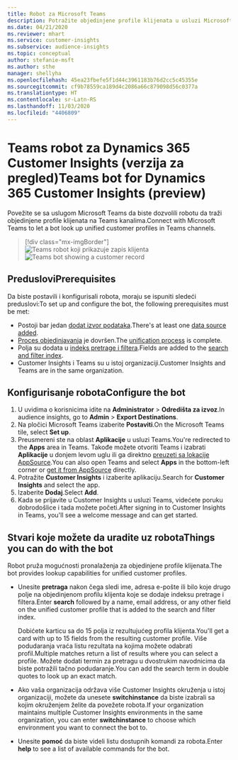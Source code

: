 ```yaml
---
title: Robot za Microsoft Teams
description: Potražite objedinjene profile klijenata u usluzi Microsoft Teams uz pomoć robota.
ms.date: 04/21/2020
ms.reviewer: mhart
ms.service: customer-insights
ms.subservice: audience-insights
ms.topic: conceptual
author: stefanie-msft
ms.author: sthe
manager: shellyha
ms.openlocfilehash: 45ea23fbefe5f1d44c3961183b76d2cc5c45355e
ms.sourcegitcommit: cf9b78559ca189d4c2086a66c879098d56c0377a
ms.translationtype: HT
ms.contentlocale: sr-Latn-RS
ms.lasthandoff: 11/03/2020
ms.locfileid: "4406809"
---
```

# <a name="teams-bot-for-dynamics-365-customer-insights-preview"></a><span data-ttu-id="8adcf-103">Teams robot za Dynamics 365 Customer Insights (verzija za pregled)</span><span class="sxs-lookup"><span data-stu-id="8adcf-103">Teams bot for Dynamics 365 Customer Insights (preview)</span></span>

<span data-ttu-id="8adcf-104">Povežite se sa uslugom Microsoft Teams da biste dozvolili robotu da traži objedinjene profile klijenata na Teams kanalima.</span><span class="sxs-lookup"><span data-stu-id="8adcf-104">Connect with Microsoft Teams to let a bot look up unified customer profiles in Teams channels.</span></span>

> [!div class="mx-imgBorder"]
> <span data-ttu-id="8adcf-105">![Teams robot koji prikazuje zapis klijenta](media/teams-bot.png "Teams robot koji prikazuje zapis klijenta")</span><span class="sxs-lookup"><span data-stu-id="8adcf-105">![Teams bot showing a customer record](media/teams-bot.png "Teams bot showing a customer record")</span></span>

## <a name="prerequisites"></a><span data-ttu-id="8adcf-106">Preduslovi</span><span class="sxs-lookup"><span data-stu-id="8adcf-106">Prerequisites</span></span>

<span data-ttu-id="8adcf-107">Da biste postavili i konfigurisali robota, moraju se ispuniti sledeći preduslovi:</span><span class="sxs-lookup"><span data-stu-id="8adcf-107">To set up and configure the bot, the following prerequisites must be met:</span></span>

- <span data-ttu-id="8adcf-108">Postoji bar jedan [dodat izvor podataka](data-sources.md).</span><span class="sxs-lookup"><span data-stu-id="8adcf-108">There's at least one [data source added](data-sources.md).</span></span>
- <span data-ttu-id="8adcf-109">[Proces objedinjavanja](data-unification.md) je dovršen.</span><span class="sxs-lookup"><span data-stu-id="8adcf-109">The [unification process](data-unification.md) is complete.</span></span>
- <span data-ttu-id="8adcf-110">Polja su dodata u [indeks pretrage i filtera](search-filter-index.md).</span><span class="sxs-lookup"><span data-stu-id="8adcf-110">Fields are added to the [search and filter index](search-filter-index.md).</span></span>
- <span data-ttu-id="8adcf-111">Customer Insights i Teams su u istoj organizaciji.</span><span class="sxs-lookup"><span data-stu-id="8adcf-111">Customer Insights and Teams are in the same organization.</span></span>

## <a name="configure-the-bot"></a><span data-ttu-id="8adcf-112">Konfigurisanje robota</span><span class="sxs-lookup"><span data-stu-id="8adcf-112">Configure the bot</span></span>

1. <span data-ttu-id="8adcf-113">U uvidima o korisnicima idite na **Administrator** > **Odredišta za izvoz**.</span><span class="sxs-lookup"><span data-stu-id="8adcf-113">In audience insights, go to **Admin** > **Export Destinations**.</span></span>
1. <span data-ttu-id="8adcf-114">Na pločici Microsoft Teams izaberite **Postaviti**.</span><span class="sxs-lookup"><span data-stu-id="8adcf-114">On the Microsoft Teams tile, select **Set up**.</span></span>
1. <span data-ttu-id="8adcf-115">Preusmereni ste na oblast **Aplikacije** u usluzi Teams.</span><span class="sxs-lookup"><span data-stu-id="8adcf-115">You're redirected to the **Apps** area in Teams.</span></span> <span data-ttu-id="8adcf-116">Takođe možete otvoriti Teams i izabrati **Aplikacije** u donjem levom uglu ili ga direktno [preuzeti sa lokacije AppSource](https://go.microsoft.com/fwlink/?linkid=2124104).</span><span class="sxs-lookup"><span data-stu-id="8adcf-116">You can also open Teams and select **Apps** in the bottom-left corner or [get it from AppSource](https://go.microsoft.com/fwlink/?linkid=2124104) directly.</span></span>
1. <span data-ttu-id="8adcf-117">Potražite **Customer Insights** i izaberite aplikaciju.</span><span class="sxs-lookup"><span data-stu-id="8adcf-117">Search for **Customer Insights** and select the app.</span></span>
1. <span data-ttu-id="8adcf-118">Izaberite **Dodaj**.</span><span class="sxs-lookup"><span data-stu-id="8adcf-118">Select **Add**.</span></span>
1. <span data-ttu-id="8adcf-119">Kada se prijavite u Customer Insights u usluzi Teams, videćete poruku dobrodošlice i tada možete početi.</span><span class="sxs-lookup"><span data-stu-id="8adcf-119">After signing in to Customer Insights in Teams, you'll see a welcome message and can get started.</span></span>

## <a name="things-you-can-do-with-the-bot"></a><span data-ttu-id="8adcf-120">Stvari koje možete da uradite uz robota</span><span class="sxs-lookup"><span data-stu-id="8adcf-120">Things you can do with the bot</span></span>

<span data-ttu-id="8adcf-121">Robot pruža mogućnosti pronalaženja za objedinjene profile klijenata.</span><span class="sxs-lookup"><span data-stu-id="8adcf-121">The bot provides lookup capabilities for unified customer profiles.</span></span>

- <span data-ttu-id="8adcf-122">Unesite **pretraga** nakon čega sledi ime, adresa e-pošte ili bilo koje drugo polje na objedinjenom profilu klijenta koje se dodaje indeksu pretrage i filtera.</span><span class="sxs-lookup"><span data-stu-id="8adcf-122">Enter **search** followed by a name, email address, or any other field on the unified customer profile that is added to the search and filter index.</span></span>

  <span data-ttu-id="8adcf-123">Dobićete karticu sa do 15 polja iz rezultujućeg profila klijenta.</span><span class="sxs-lookup"><span data-stu-id="8adcf-123">You'll get a card with up to 15 fields from the resulting customer profile.</span></span> <span data-ttu-id="8adcf-124">Više podudaranja vraća listu rezultata na kojima možete odabrati profil.</span><span class="sxs-lookup"><span data-stu-id="8adcf-124">Multiple matches return a list of results where you can select a profile.</span></span> <span data-ttu-id="8adcf-125">Možete dodati termin za pretragu u dvostrukim navodnicima da biste potražili tačno podudaranje.</span><span class="sxs-lookup"><span data-stu-id="8adcf-125">You can add the search term in double quotes to look up an exact match.</span></span>

- <span data-ttu-id="8adcf-126">Ako vaša organizacija održava više Customer Insights okruženja u istoj organizaciji, možete da unesete **switchinstance** da biste izabrali sa kojim okruženjem želite da povežete robota.</span><span class="sxs-lookup"><span data-stu-id="8adcf-126">If your organization maintains multiple Customer Insights environments in the same organization, you can enter **switchinstance** to choose which environment you want to connect the bot to.</span></span>

- <span data-ttu-id="8adcf-127">Unesite **pomoć** da biste videli listu dostupnih komandi za robota.</span><span class="sxs-lookup"><span data-stu-id="8adcf-127">Enter **help** to see a list of available commands for the bot.</span></span>  
